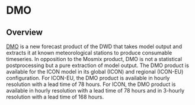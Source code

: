 # DMO

## Overview

[DMO](https://www.dwd.de/DE/leistungen/met_verfahren_ptp_dmo/met_verfahren_ptp_dmo.html) is a new forecast product of 
the DWD that takes model output and extracts it at known meteorological stations to produce consumable timeseries. In 
opposition to the Mosmix product, DMO is not a statistical postprocessing but a pure extraction of model output. The DMO 
product is available for the ICON model in its global (ICON) and regional (ICON-EU) configuration. For ICON-EU, the DMO 
product is available in hourly resolution with a lead time of 78 hours. For ICON, the DMO product is available in hourly 
resolution with a lead time of 78 hours and in 3-hourly resolution with a lead time of 168 hours.
